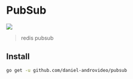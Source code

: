 # PubSub

![](https://travis-ci.org/daniel-androvideo/pubsub.svg?branch=master)

> redis pubsub

## Install 

```bash
go get -u github.com/daniel-androvideo/pubsub
```

